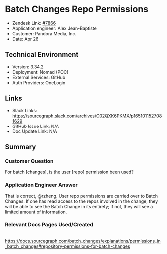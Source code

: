 ​
# Batch Changes Repo Permissions <!-- Ticket Title  Hint: include keywords to make it searchable -->

- Zendesk Link: [#7866](https://sourcegraph.zendesk.com/agent/tickets/7866)
- Application engineer: Alex Jean-Baptiste
- Customer: Pandora Media, Inc. <!-- Redact if this contains personally identifying information -->
- Date: Apr 26

<!-- Data populated from integration, speak to Ben Gordon or Michael Bali if not working -->
<!-- During Internal team trial, fill missing data manually (we are waiting for all data to sync) -->

## Technical Environment
- Version: ​3.34.2
- Deployment: Nomad (POC)
- External Services: GitHub
- Auth Providers: OneLogin


## Links
<!-- Data for application engineer manual entry -->
- Slack Links: https://sourcegraph.slack.com/archives/C02QXK6PKMX/p1651011527081629
- GitHub Issue Link: N/A
- Doc Update Link: N/A

## Summary
### Customer Question
For batch [changes], is the user [repo] permission been used?

### Application Engineer Answer
​That is correct, @rzheng. User repo permissions are carried over to Batch Changes. If one has read access to the repos involved in the change, they will be able to see the Batch Change in its entirety; if not, they will see a limited amount of information.
​
### Relevant Docs Pages Used/Created
​https://docs.sourcegraph.com/batch_changes/explanations/permissions_in_batch_changes#repository-permissions-for-batch-changes

<!-- Once complete, upload a copy to https://github.com/sourcegraph/support-tools-internal/tree/main/resolved-tickets as a .md file -->
<!-- Name the file 7866.md -->

